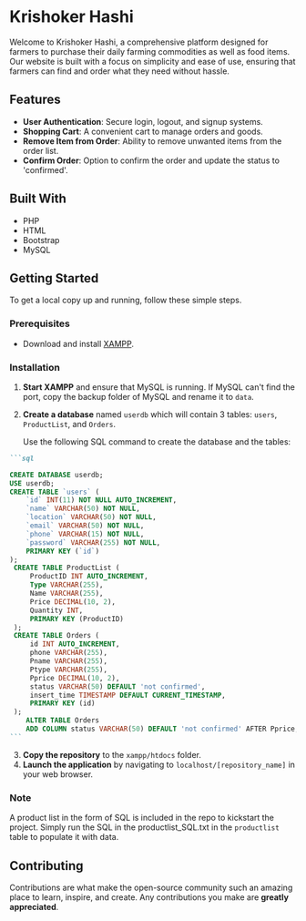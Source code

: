 # Krishoker Hashi

Welcome to Krishoker Hashi, a comprehensive platform designed for farmers to purchase their daily farming commodities as well as food items. Our website is built with a focus on simplicity and ease of use, ensuring that farmers can find and order what they need without hassle.

## Features

- **User Authentication**: Secure login, logout, and signup systems.
- **Shopping Cart**: A convenient cart to manage orders and goods.
- **Remove Item from Order**: Ability to remove unwanted items from the order list.
- **Confirm Order**: Option to confirm the order and update the status to 'confirmed'.

## Built With

- PHP
- HTML
- Bootstrap
- MySQL

## Getting Started

To get a local copy up and running, follow these simple steps.

### Prerequisites

- Download and install [XAMPP](https://www.apachefriends.org/index.html).

### Installation

1. **Start XAMPP** and ensure that MySQL is running. If MySQL can't find the port, copy the backup folder of MySQL and rename it to `data`.
2. **Create a database** named `userdb` which will contain 3 tables: `users`, `ProductList`, and `Orders`.

   Use the following SQL command to create the database and the tables:

````markdown
```sql

CREATE DATABASE userdb;
USE userdb;
CREATE TABLE `users` (
    `id` INT(11) NOT NULL AUTO_INCREMENT,
    `name` VARCHAR(50) NOT NULL,
    `location` VARCHAR(50) NOT NULL,
    `email` VARCHAR(50) NOT NULL,
    `phone` VARCHAR(15) NOT NULL,
    `password` VARCHAR(255) NOT NULL,
    PRIMARY KEY (`id`)
);
 CREATE TABLE ProductList (
     ProductID INT AUTO_INCREMENT,
     Type VARCHAR(255),
     Name VARCHAR(255),
     Price DECIMAL(10, 2),
     Quantity INT,
     PRIMARY KEY (ProductID)
 );
 CREATE TABLE Orders (
     id INT AUTO_INCREMENT,
     phone VARCHAR(255),
     Pname VARCHAR(255),
     Ptype VARCHAR(255),
     Pprice DECIMAL(10, 2),
     status VARCHAR(50) DEFAULT 'not confirmed',
     insert_time TIMESTAMP DEFAULT CURRENT_TIMESTAMP,
     PRIMARY KEY (id)
 );
    ALTER TABLE Orders
    ADD COLUMN status VARCHAR(50) DEFAULT 'not confirmed' AFTER Pprice;
```
````

3. **Copy the repository** to the `xampp/htdocs` folder.
4. **Launch the application** by navigating to `localhost/[repository_name]` in your web browser.

### Note

A product list in the form of SQL is included in the repo to kickstart the project. Simply run the SQL in the productlist_SQL.txt in the `productlist` table to populate it with data.

## Contributing

Contributions are what make the open-source community such an amazing place to learn, inspire, and create. Any contributions you make are **greatly appreciated**.


